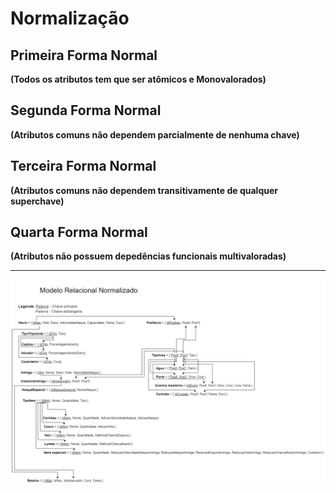 # Normalização

## Primeira Forma Normal
**(Todos os atributos tem que ser atômicos e Monovalorados)**

## Segunda Forma Normal
**(Atributos comuns não dependem parcialmente de nenhuma chave)**

## Terceira Forma Normal
**(Atributos comuns não dependem transitivamente de qualquer superchave)**

## Quarta Forma Normal
**(Atributos não possuem depedências funcionais multivaloradas)**

---

![](../images/MrNormalizado.jpg)